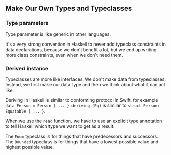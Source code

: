 ## Make Our Own Types and Typeclasses

### Type parameters
Type parameter is like generic in other languages.

It's a very strong convention in Haskell to never add typeclass constraints in data declarations,
because we don't benefit a lot, but we end up writing more class constraints, even when we don't need them. 

### Derived instance
Typeclasses are more like interfaces. We don't make data from typeclasses. Instead, we first make our data type and then we think about what it can act like.

Deriving in Haskell is similar to conforming protocol in Swift, for example `data Person = Person { ... } deriving (Eq)` is similar to `struct Person: Equatable { ... }`.

When we use the `read` function, we have to use an explicit type annotation to tell Haskell which type we want to get as a result.

The `Enum` typeclass is for things that have predecessors and successors. The `Bounded` typeclass is for things that have a lowest possible value and highest possible value.